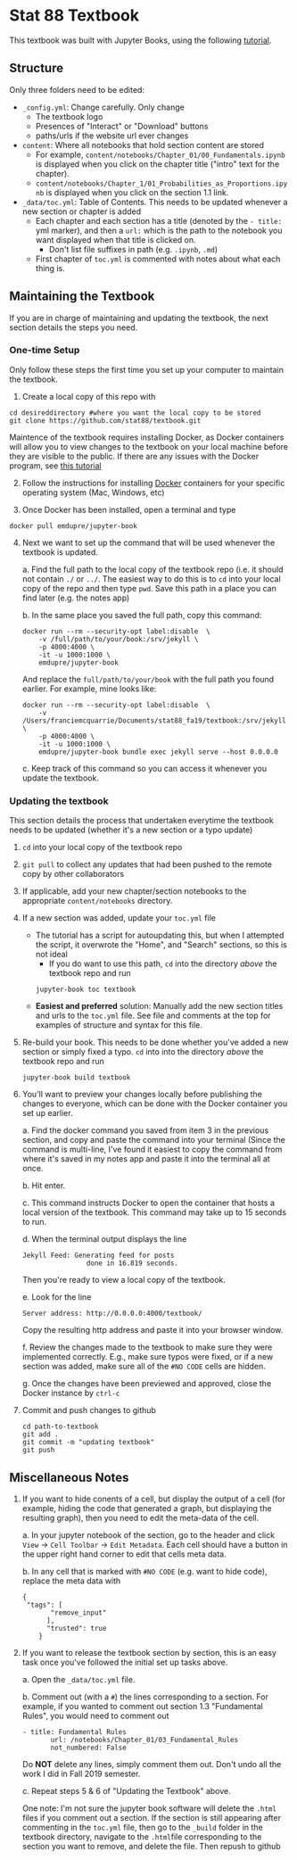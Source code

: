 # Stat 88 Textbook

This textbook was built with Jupyter Books, using the following [tutorial](https://jupyter.org/jupyter-book/guide/01_overview.html).

## Structure

Only three folders need to be edited:

- `_config.yml`: Change carefully. Only change
	- The textbook logo 
	- Presences of "Interact" or "Download" buttons
	- paths/urls if the website url ever changes
- `content`: Where all notebooks that hold section content are stored
	- For example,  `content/notebooks/Chapter_01/00_Fundamentals.ipynb` is displayed when you click on the chapter title ("intro" text for the chapter).
	- `content/notebooks/Chapter_1/01_Probabilities_as_Proportions.ipynb` is displayed when you click on the section 1.1 link. 
- `_data/toc.yml`: Table of Contents. This needs to be updated whenever a new section or chapter is added 
	- Each chapter and each section has a title (denoted by the `- title:` yml marker), and then a `url:` which is the path to the notebook you want displayed when that title is clicked on.
		- Don't list file suffixes in path (e.g. `.ipynb`, `.md`)
	- First chapter of `toc.yml` is commented with notes about what each thing is. 

## Maintaining the Textbook
If you are in charge of maintaining and updating the textbook, the next section details the steps you need. 
### One-time Setup
Only follow these steps the first time you set up your computer to maintain the textbook. 
1. Create a local copy of this repo with 
```
cd desireddirectory #where you want the local copy to be stored
git clone https://github.com/stat88/textbook.git
```
Maintence of the textbook requires installing Docker, as Docker containers will allow you to view changes to the textbook on your local machine before they are visible to the public. If there are any issues with the Docker program, see [this tutorial](https://jupyterbook.org/guide/publish/book-html.html#Docker)

2. Follow the instructions for installing [Docker](https://hub.docker.com/search/?type=edition&offering=community) containers for your specific operating system (Mac, Windows, etc)

3. Once Docker has been installed, open a terminal and type
```
docker pull emdupre/jupyter-book
```
4. Next we want to set up the command that will be used whenever the textbook is updated. 

	a. Find the full path to the local copy of the textbook repo (i.e. it should not contain `./` or `../`. The easiest way to do this is to `cd` into your local copy of the repo and then type `pwd`. Save this path in a place you can find later (e.g. the notes app)
	
	b. In the same place you saved the full path, copy this command:
	```
	docker run --rm --security-opt label:disable  \
   		-v /full/path/to/your/book:/srv/jekyll \
   		-p 4000:4000 \
   		-it -u 1000:1000 \
   		emdupre/jupyter-book
	```
	And replace the `full/path/to/your/book` with the full path you found earlier. For example, mine looks like:
	```
	docker run --rm --security-opt label:disable  \
   		-v /Users/franciemcquarrie/Documents/stat88_fa19/textbook:/srv/jekyll \
   		-p 4000:4000 \
   		-it -u 1000:1000 \
   		emdupre/jupyter-book bundle exec jekyll serve --host 0.0.0.0
	```
	c. Keep track of this command so you can access it whenever you update the textbook. 
	
### Updating the textbook
This section details the process that undertaken everytime the textbook needs to be updated (whether it's a new section or a typo update)

1. `cd` into your local copy of the textbook repo
2. `git pull` to collect any updates that had been pushed to the remote copy by other collaborators
3.  If applicable, add your new chapter/section notebooks to the appropriate `content/notebooks` directory. 
4.  If a new section was added, update your `toc.yml` file
	- The tutorial has a script for autoupdating this, but when I attempted the script, it overwrote the "Home", and "Search" sections, so this is not ideal
		- If you do want to use this path, `cd` into the directory _above_ the textbook repo and run
		```
		jupyter-book toc textbook
		```
	- **Easiest and preferred** solution: Manually add the new section titles and urls to the `toc.yml` file. See file and comments at the top for examples of structure and syntax for this file. 
5.  Re-build your book. This needs to be done whether you've added a new section or simply fixed a typo. `cd` into into the directory _above_ the textbook repo and run
	```
	jupyter-book build textbook
	```
6. You'll want to preview your changes locally before publishing the changes to everyone, which can be done with the Docker container you set up earlier. 

	a. Find the docker command you saved from item 3 in the previous section, and copy and paste the command into your terminal (Since the command is multi-line, I've found it easiest to copy the command from where it's saved in my notes app and paste it into the terminal all at once. 
	
	b. Hit enter. 
	
	c. This command instructs Docker to open the container that hosts a local version of the textbook. This command may take up to 15 seconds to run. 
	
	d. When the terminal output displays the line
	```
	Jekyll Feed: Generating feed for posts
                    done in 16.819 seconds.
	```
	Then you're ready to view a local copy of the textbook. 
	
	e. Look for the line 
	```
	Server address: http://0.0.0.0:4000/textbook/
	```
	Copy the resulting http address and paste it into your browser window. 
	
	f. Review the changes made to the textbook to make sure they were implemented correctly. E.g., make sure typos were fixed, or if a new section was added, make sure all of the `#NO CODE` cells are hidden. 
	
	g. Once the changes have been previewed and approved, close the Docker instance by `ctrl-c`
	
7. Commit and push changes to github
	```
	cd path-to-textbook
	git add .
	git commit -m "updating textbook"
	git push
	```
	
## Miscellaneous Notes
1. If you want to hide conents of a cell, but display the output of a cell (for example, hiding the code that generated a graph, but displaying the resulting graph), then you need to edit the meta-data of the cell.

	a. In your jupyter notebook of the section, go to the header and click `View` -> `Cell Toolbar` -> `Edit Metadata`. Each cell should have a button in the upper right hand corner to edit that cells meta data. 
	
	
	b. In any cell that is marked with `#NO CODE` (e.g. want to hide code), replace the meta data with
	```
	{
  	 "tags": [
    	   "remove_input"
          ],
          "trusted": true
        }
	```
	
2. If you want to release the textbook section by section, this is an easy task once you've followed the initial set up tasks above. 

	a. Open the `_data/toc.yml` file. 
	
	b. Comment out (with a `#`) the lines corresponding to a section. For example, if you wanted to comment out section 1.3 "Fundamental Rules", you would need to comment out
	```
	- title: Fundamental Rules
    	   url: /notebooks/Chapter_01/03_Fundamental_Rules
           not_numbered: False
	```
	Do **NOT** delete any lines, simply comment them out. Don't undo all the work I did in Fall 2019 semester. 
	
	c. Repeat steps 5 & 6 of "Updating the Textbook" above. 
	
	One note: I'm not sure the jupyter book software will delete the `.html` files if you comment out a section. If the section is still appearing after commenting in the `toc.yml` file, then go to the `_build` folder in the textbook directory, navigate to the `.html`file corresponding to the section you want to remove, and delete the file. Then repush to github
